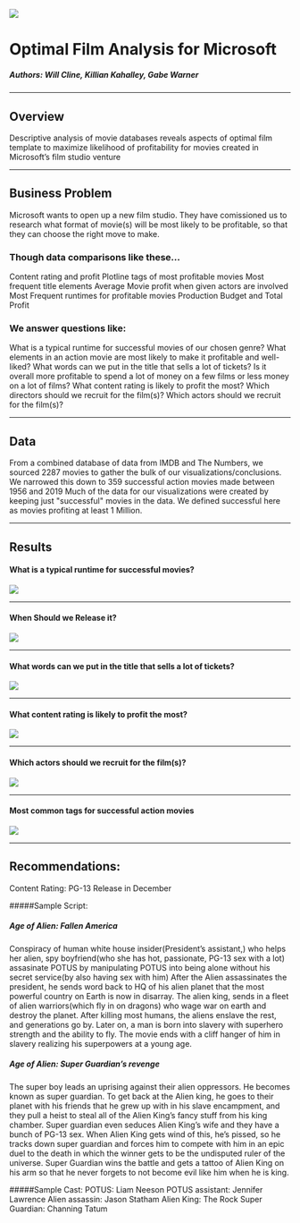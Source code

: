 ![](.images/director_shot.jpeg)
# Optimal Film Analysis for Microsoft
##### Authors: Will Cline, Killian Kahalley, Gabe Warner
***
## Overview
Descriptive analysis of movie databases reveals aspects of optimal film template to maximize likelihood of profitability for movies created in Microsoft’s film studio venture
***
## Business Problem
Microsoft wants to open up a new film studio. They have comissioned us to research what format of movie(s) will be most likely to be profitable, so that they can choose the right move to make.

### Though data comparisons like these...
Content rating and profit
Plotline tags of most profitable movies
Most frequent title elements
Average Movie profit when given actors are involved
Most Frequent runtimes for profitable movies
Production Budget and Total Profit

### We answer questions like:
What is a typical runtime for successful movies of our chosen genre?
What elements in an action movie are most likely to make it profitable and well-liked?
What words can we put in the title that sells a lot of tickets?
Is it overall more profitable to spend a lot of money on a few films or less money on a lot of films?
What content rating is likely to profit the most?
Which directors should we recruit for the film(s)?
Which actors should we recruit for the film(s)?
***
## Data
From a combined database of data from IMDB and The Numbers, we sourced 2287 movies to gather the bulk of our visualizations/conclusions. We narrowed this down to 359 successful action movies made between 1956 and 2019
Much of the data for our visualizations were created by keeping just "successful" movies in the data. We defined successful here as movies profiting at least 1 Million.
***
## Results
#### What is a typical runtime for successful movies?
![](./images/runtime.png)
***
#### When Should we Release it?
![](./images/month.png)
***
#### What words can we put in the title that sells a lot of tickets?
![](./images/title.png)
***
#### What content rating is likely to profit the most?
![](./images/rating.png)
***
#### Which actors should we recruit for the film(s)?
![](./images/actors.png)
***
#### Most common tags for successful action movies 
![](./images/action_tags.png)
***
## Recommendations:

Content Rating: PG-13
Release in December

#####Sample Script:
##### Age of Alien: Fallen America
Conspiracy of human white house insider(President’s assistant,) who helps her alien, spy boyfriend(who she has hot, passionate, PG-13 sex with a lot) assasinate POTUS by manipulating POTUS into being alone without his secret service(by also having sex with him)
After the Alien assassinates the president, he sends word back to HQ of his alien planet that the most powerful country on Earth is now in disarray. The alien king, sends in a fleet of alien warriors(which fly in on dragons) who wage war on earth and destroy the planet.
After killing most humans, the aliens enslave the rest, and generations go by. Later on, a man is born into slavery with superhero strength and the ability to fly. The movie ends with a cliff hanger of him in slavery realizing his superpowers at a young age.

##### Age of Alien: Super Guardian’s revenge 
The super boy leads an uprising against their alien oppressors. He becomes known as super guardian. To get back at the Alien king, he goes to their planet with his friends that he grew up with in his slave encampment, and they pull a heist to steal all of the Alien King’s fancy stuff from his king chamber. Super guardian even seduces Alien King’s wife and they have a bunch of PG-13 sex. When Alien King gets wind of this, he’s pissed, so he tracks down super guardian and forces him to compete with him in an epic duel to the death in which the winner gets to be the undisputed ruler of the universe. Super Guardian wins the battle and gets a tattoo of Alien King on his arm so that he never forgets to not become evil like him when he is king. 

#####Sample Cast:
POTUS: Liam Neeson
POTUS assistant: Jennifer Lawrence
Alien assassin:  Jason Statham
Alien King: The Rock
Super Guardian: Channing Tatum